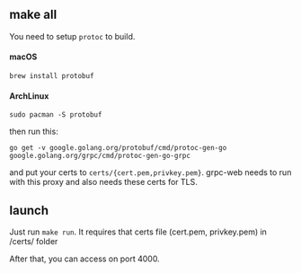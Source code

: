 ## make all

You need to setup `protoc` to build.

#### macOS

```
brew install protobuf
```

#### ArchLinux

```
sudo pacman -S protobuf
```

then run this:

```
go get -v google.golang.org/protobuf/cmd/protoc-gen-go google.golang.org/grpc/cmd/protoc-gen-go-grpc
```

and put your certs to `certs/{cert.pem,privkey.pem}`.
grpc-web needs to run with this proxy and also needs these certs for TLS.

## launch

Just run `make run`. It requires that certs file (cert.pem, privkey.pem) in /certs/ folder

After that, you can access on port 4000.
